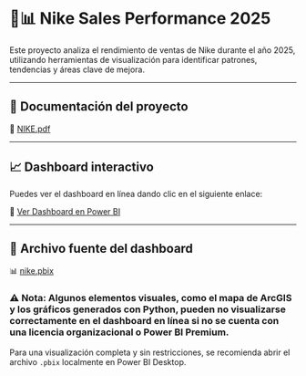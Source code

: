 # 👟📊 Nike Sales Performance 2025

Este proyecto analiza el rendimiento de ventas de Nike durante el año 2025, utilizando herramientas de visualización para identificar patrones, tendencias y áreas clave de mejora.

---

## 📄 Documentación del proyecto

📘 [NIKE.pdf](./NIKE.pdf)

---

## 📈 Dashboard interactivo

Puedes ver el dashboard en línea dando clic en el siguiente enlace:

🔗 [Ver Dashboard en Power BI](https://app.powerbi.com/view?r=eyJrIjoiYzFiZTU0YTYtNjFmNC00YjRiLTg0ODUtODAxNzNjMTk1YzQyIiwidCI6IjRiZjM4ZWEyLTgzMmQtNDU1Mi1iNTA4LTQyMTU3MGRhNDNmZiIsImMiOjR9)

---

## 📁 Archivo fuente del dashboard

📊 [nike.pbix](./nike.pbix)

 ### ⚠️ Nota: Algunos elementos visuales, como el mapa de ArcGIS y los gráficos generados con Python, pueden no visualizarse correctamente en el dashboard en línea si no se cuenta con una licencia organizacional o Power BI Premium.  
Para una visualización completa y sin restricciones, se recomienda abrir el archivo `.pbix` localmente en Power BI Desktop.
